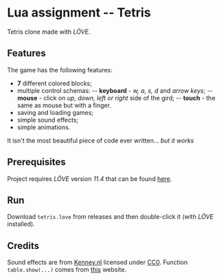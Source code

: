 # Lua assignment -- Tetris

Tetris clone made with *LÖVE*.

## Features

The game has the following features:
- **7** different colored blocks;
- multiple control schemas:
-- **keyboard** - *w, a, s, d* and *arrow keys*;
-- **mouse** - click on *up, down, left or right* side of the gird;
-- **touch** - the same as mouse but with a finger.
- saving and loading games;
- simple sound effects;
- simple animations.

It isn't the most beautiful piece of code ever written... *but it works*

## Prerequisites

Project requires *LÖVE* version *11.4* that can be found [here](https://love2d.org/).

## Run

Download ```tetris.love``` from releases and then double-click it (with *LÖVE* installed).

## Credits

Sound effects are from [Kenney.nl](https://kenney.nl/) licensed under [CC0](https://creativecommons.org/publicdomain/zero/1.0/).
Function ```table.show(...)``` comes from [this](http://lua-users.org/wiki/TableSerialization) website.
